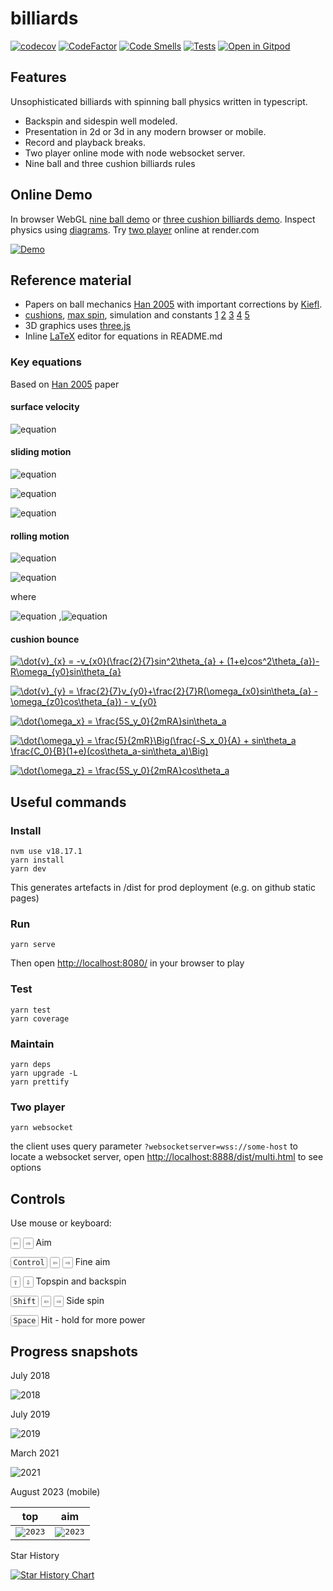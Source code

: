 # billiards

[![codecov](https://codecov.io/gh/tailuge/billiards/branch/master/graph/badge.svg?token=BH11KRAEL0)](https://codecov.io/gh/tailuge/billiards)
[![CodeFactor](https://www.codefactor.io/repository/github/tailuge/billiards/badge)](https://www.codefactor.io/repository/github/tailuge/billiards)
[![Code Smells](https://sonarcloud.io/api/project_badges/measure?project=tailuge_billiards&metric=code_smells)](https://sonarcloud.io/summary/new_code?id=tailuge_billiards)
[![Tests](https://github.com/tailuge/billiards/actions/workflows/main.yml/badge.svg)](https://github.com/tailuge/billiards/actions/workflows/main.yml)
[![Open in Gitpod](https://img.shields.io/badge/Gitpod-Open%20in%20Gitpod-%230092CF.svg)](https://gitpod.io/#https://github.com/tailuge/billiards)

## Features

Unsophisticated billiards with spinning ball physics written in typescript.

* Backspin and sidespin well modeled.
* Presentation in 2d or 3d in any modern browser or mobile.
* Record and playback breaks.
* Two player online mode with node websocket server.
* Nine ball and three cushion billiards rules

## Online Demo

In browser WebGL [nine ball demo](https://tailuge.github.io/billiards/dist) or 
[three cushion billiards demo](https://tailuge.github.io/billiards/dist?ruletype=threecushion).
Inspect physics using [diagrams](https://tailuge.github.io/billiards/dist/diagrams/diagrams.html).
Try [two player](https://tailuge.github.io/billiards/dist/lobby/lobby.html) online at render.com

[![Demo](https://raw.githubusercontent.com/tailuge/billiards/master/dist/images/t3.png)](https://tailuge.github.io/billiards/dist)

## Reference material

* Papers on ball mechanics [Han 2005](https://billiards.colostate.edu/physics_articles/Han_paper.pdf)
with important corrections by [Kiefl](https://ekiefl.github.io/2020/04/24/pooltool-theory/#3-han-2005").
* [cushions](https://billiards.colostate.edu/physics_articles/Mathavan_IMechE_2010.pdf), [max spin](https://billiards.colostate.edu/technical_proofs/new/TP_B-17.pdf),
simulation and constants [1](https://savoirs.usherbrooke.ca/bitstream/handle/11143/6598/MR91690.pdf?sequence=1)
[2](http://citeseerx.ist.psu.edu/viewdoc/download?doi=10.1.1.89.4627&rep=rep1&type=pdf)
[3](https://www.researchgate.net/publication/228634093_Bounce_of_a_spinning_ball_near_normal_incidence)
[4](https://billiards.colostate.edu/technical_proofs/new/TP_B-6.pdf)
[5](https://billiards.colostate.edu/faq/physics/physical-properties/)
* 3D graphics uses [three.js](https://threejs.org/docs/index.html#api/math/Vector3)
* Inline [LaTeX](https://www.codecogs.com/eqnedit.php?latex=\dot{a}) editor
for equations in README.md

### Key equations

Based on [Han 2005](https://billiards.colostate.edu/physics_articles/Han_paper.pdf) paper

#### surface velocity

![equation](http://latex.codecogs.com/png.latex?\vec{v{_{a}}}%20=%20\vec{v}+%20(\vec{up}%20\times%20R\vec{\omega}))

#### sliding motion

![equation](http://latex.codecogs.com/png.latex?\dot{v}%20=%20-\mu%20g%20\frac{\vec{v_{a}}}{\left%20|%20\vec{v_{a}}%20\right%20|})

![equation](http://latex.codecogs.com/png.latex?\dot{w}%20=%20-\frac{5}{2}\frac{\mu%20g}{R}%20\frac{\vec{v_{a}}}{\left%20|%20\vec{v_{a}}%20\right%20|})

![equation](http://latex.codecogs.com/png.latex?\dot{\omega}_{z}%20=%20-\frac{5}{2}\frac{M_{z}}{mR^2}sgn(\omega_{z}))

#### rolling motion

![equation](http://latex.codecogs.com/png.latex?\dot{v}%20=%20-\frac{5}{7}\frac{M_{xy}}{mR}\frac{\vec{up}\times\vec{\omega}}{\left%20|%20\vec{w}%20\right%20|})

![equation](http://latex.codecogs.com/png.latex?\dot{w}%20=%20-\frac{5}{7}\frac{M_{xy}}{mR^2}\frac{\vec{\omega}}{\left%20|%20\vec{w}%20\right%20|})

where

![equation](https://latex.codecogs.com/svg.image?M_{xy}=\frac{7}{5\sqrt{2}}R\mu&space;m&space;g)
,![equation](https://latex.codecogs.com/svg.image?M_{z}=\frac{2}{3}\mu&space;m&space;g\rho)

#### cushion bounce

<a href="https://www.codecogs.com/eqnedit.php?latex=\dot{v}_{x}&space;=&space;-v_{x0}(\frac{2}{7}sin^2\theta_{a}&space;&plus;&space;(1&plus;e)cos^2\theta_{a})-R\omega_{y0}sin\theta_{a}" target="_blank"><img src="https://latex.codecogs.com/gif.latex?\dot{v}_{x}&space;=&space;-v_{x0}(\frac{2}{7}sin^2\theta_{a}&space;&plus;&space;(1&plus;e)cos^2\theta_{a})-R\omega_{y0}sin\theta_{a}" title="\dot{v}_{x} = -v_{x0}(\frac{2}{7}sin^2\theta_{a} + (1+e)cos^2\theta_{a})-R\omega_{y0}sin\theta_{a}" /></a>

<a href="https://www.codecogs.com/eqnedit.php?latex=\dot{v}_{y}&space;=&space;\frac{2}{7}v_{y0}&plus;\frac{2}{7}R(\omega_{x0}sin\theta_{a}&space;-&space;\omega_{z0}cos\theta_{a})&space;-&space;v_{y0}" target="_blank"><img src="https://latex.codecogs.com/gif.latex?\dot{v}_{y}&space;=&space;\frac{2}{7}v_{y0}&plus;\frac{2}{7}R(\omega_{x0}sin\theta_{a}&space;-&space;\omega_{z0}cos\theta_{a})&space;-&space;v_{y0}" title="\dot{v}_{y} = \frac{2}{7}v_{y0}+\frac{2}{7}R(\omega_{x0}sin\theta_{a} - \omega_{z0}cos\theta_{a}) - v_{y0}" /></a>

<a href="https://www.codecogs.com/eqnedit.php?latex=\dot{\omega_x}&space;=&space;\frac{5S_y_0}{2mRA}sin\theta_a" target="_blank"><img src="https://latex.codecogs.com/gif.latex?\dot{\omega_x}&space;=&space;\frac{5S_y_0}{2mRA}sin\theta_a" title="\dot{\omega_x} = \frac{5S_y_0}{2mRA}sin\theta_a" /></a>

<a href="https://www.codecogs.com/eqnedit.php?latex=\dot{\omega_y}&space;=&space;\frac{5}{2mR}\Big(\frac{-S_x_0}{A}&space;&plus;&space;sin\theta_a&space;\frac{C_0}{B}(1&plus;e)(cos\theta_a-sin\theta_a)\Big)" target="_blank"><img src="https://latex.codecogs.com/gif.latex?\dot{\omega_y}&space;=&space;\frac{5}{2mR}\Big(\frac{-S_x_0}{A}&space;&plus;&space;sin\theta_a&space;\frac{C_0}{B}(1&plus;e)(cos\theta_a-sin\theta_a)\Big)" title="\dot{\omega_y} = \frac{5}{2mR}\Big(\frac{-S_x_0}{A} + sin\theta_a \frac{C_0}{B}(1+e)(cos\theta_a-sin\theta_a)\Big)" /></a>

<a href="https://www.codecogs.com/eqnedit.php?latex=\dot{\omega_z}&space;=&space;\frac{5S_y_0}{2mRA}cos\theta_a" target="_blank"><img src="https://latex.codecogs.com/gif.latex?\dot{\omega_z}&space;=&space;\frac{5S_y_0}{2mRA}cos\theta_a" title="\dot{\omega_z} = \frac{5S_y_0}{2mRA}cos\theta_a" /></a>

## Useful commands

### Install

```shell
nvm use v18.17.1
yarn install
yarn dev
```

This generates artefacts in /dist for prod deployment (e.g. on github static pages)

### Run

```shell
yarn serve
```

Then open <http://localhost:8080/> in your browser to play

### Test

```shell
yarn test
yarn coverage
```

### Maintain

```shell
yarn deps
yarn upgrade -L
yarn prettify
```

### Two player

```shell
yarn websocket
```

the client uses query parameter ``?websocketserver=wss://some-host`` to locate
a websocket server, open <http://localhost:8888/dist/multi.html> to see options

## Controls

Use mouse or keyboard:

<kbd style="border: 1px solid #aaa; border-radius: 0.2em; padding: 0.1em 0.3em; font-size: 0.85em;">⇦</kbd>
<kbd style="border: 1px solid #aaa; border-radius: 0.2em; padding: 0.1em 0.3em; font-size: 0.85em;">⇨</kbd> Aim

<kbd style="border: 1px solid #aaa; border-radius: 0.2em; padding: 0.1em 0.3em; font-size: 0.85em;">Control</kbd>
<kbd style="border: 1px solid #aaa; border-radius: 0.2em; padding: 0.1em 0.3em; font-size: 0.85em;">⇦</kbd>
<kbd style="border: 1px solid #aaa; border-radius: 0.2em; padding: 0.1em 0.3em; font-size: 0.85em;">⇨</kbd> Fine aim

<kbd style="border: 1px solid #aaa; border-radius: 0.2em; padding: 0.1em 0.3em; font-size: 0.85em;">⇧</kbd>
<kbd style="border: 1px solid #aaa; border-radius: 0.2em; padding: 0.1em 0.3em; font-size: 0.85em;">⇩</kbd> Topspin and backspin

<kbd style="border: 1px solid #aaa; border-radius: 0.2em; padding: 0.1em 0.3em; font-size: 0.85em;">Shift</kbd>
<kbd style="border: 1px solid #aaa; border-radius: 0.2em; padding: 0.1em 0.3em; font-size: 0.85em;">⇦</kbd>
<kbd style="border: 1px solid #aaa; border-radius: 0.2em; padding: 0.1em 0.3em; font-size: 0.85em;">⇨</kbd> Side spin

<kbd style="border: 1px solid #aaa; border-radius: 0.2em; padding: 0.1em 0.3em; font-size: 0.85em;">Space</kbd> Hit - hold for more power

## Progress snapshots

July 2018

![2018](https://raw.githubusercontent.com/tailuge/billiards/master/dist/images/t1.png)

July 2019

![2019](https://raw.githubusercontent.com/tailuge/billiards/master/dist/images/t2.png)

March 2021

![2021](https://raw.githubusercontent.com/tailuge/billiards/master/dist/images/t3.png)

August 2023 (mobile)

top | aim  
:--:|:--:
<kbd>![2023](https://raw.githubusercontent.com/tailuge/billiards/master/dist/images/mobile1.jpg)</kbd> | <kbd>![2023](https://raw.githubusercontent.com/tailuge/billiards/master/dist/images/mobile2.jpg)</kbd>

Star History

[![Star History Chart](https://api.star-history.com/svg?repos=tailuge/billiards&type=Date)](https://star-history.com/#tailuge/billiards&Date)
